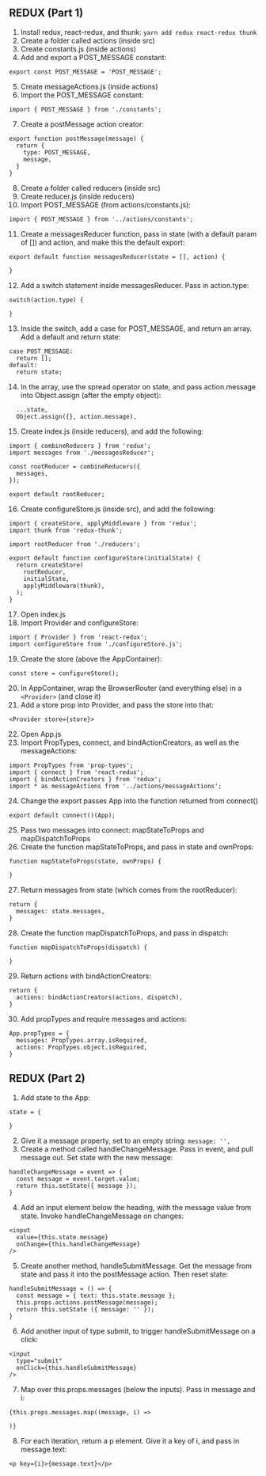 ## REDUX (Part 1)
1. Install redux, react-redux, and thunk: `yarn add redux react-redux thunk`
2. Create a folder called actions (inside src)
3. Create constants.js (inside actions)
4. Add and export a POST_MESSAGE constant:
```
export const POST_MESSAGE = 'POST_MESSAGE';
```
5. Create messageActions.js (inside actions)
6. Import the POST_MESSAGE constant:
```
import { POST_MESSAGE } from './constants';
```
7. Create a postMessage action creator:
```
export function postMessage(message) {
  return {
    type: POST_MESSAGE,
    message,
  }
}
```
8. Create a folder called reducers (inside src)
9. Create reducer.js (inside reducers)
10. Import POST_MESSAGE (from actions/constants.js):
```
import { POST_MESSAGE } from '../actions/constants';
```
11. Create a messagesReducer function, pass in state (with a default param of []) and action, and make this the default export:
```
export default function messagesReducer(state = [], action) {

}
```
12. Add a switch statement inside messagesReducer. Pass in action.type:
```
switch(action.type) {

}
```
13. Inside the switch, add a case for POST_MESSAGE, and return an array. Add a default and return state:
```
case POST_MESSAGE:
  return [];
default:
  return state;
```
14. In the array, use the spread operator on state, and pass action.message into Object.assign (after the empty object):
```
  ...state,
  Object.assign({}, action.message),
```
15. Create index.js (inside reducers), and add the following:
```
import { combineReducers } from 'redux';
import messages from './messagesReducer';

const rootReducer = combineReducers({
  messages,
});

export default rootReducer;
```
16. Create configureStore.js (inside src), and add the following:
```
import { createStore, applyMiddleware } from 'redux';
import thunk from 'redux-thunk';

import rootReducer from './reducers';

export default function configureStore(initialState) {
  return createStore(
    rootReducer,
    initialState,
    applyMiddleware(thunk),
  );
}
```
17. Open index.js
18. Import Provider and configureStore:
```
import { Provider } from 'react-redux';
import configureStore from './configureStore.js';
```
19. Create the store (above the AppContainer):
```
const store = configureStore();
```
20. In AppContainer, wrap the BrowserRouter (and everything else) in a `<Provider>` (and close it)
21. Add a store prop into Provider, and pass the store into that:
```
<Provider store={store}>
```
22. Open App.js
23. Import PropTypes, connect, and bindActionCreators, as well as the messageActions:
```
import PropTypes from 'prop-types';
import { connect } from 'react-redux';
import { bindActionCreators } from 'redux';
import * as messageActions from '../actions/messageActions';
```
24. Change the export passes App into the function returned from connect()
```
export default connect()(App);
```
25. Pass two messages into connect: mapStateToProps and mapDispatchToProps
26. Create the function mapStateToProps, and pass in state and ownProps:
```
function mapStateToProps(state, ownProps) {

}
```
27. Return messages from state (which comes from the rootReducer):
```
return {
  messages: state.messages,
}
```
28. Create the function mapDispatchToProps, and pass in dispatch:
```
function mapDispatchToProps(dispatch) {

}
```
29. Return actions with bindActionCreators:
```
return {
  actions: bindActionCreators(actions, dispatch),
}
```
30. Add propTypes and require messages and actions:
```
App.propTypes = {
  messages: PropTypes.array.isRequired,
  actions: PropTypes.object.isRequired,
}
```


## REDUX (Part 2)
1. Add state to the App:
```
state = {

}
```
2. Give it a message property, set to an empty string: `message: '',`
3. Create a method called handleChangeMessage. Pass in event, and pull message out. Set state with the new message:
```
handleChangeMessage = event => {
  const message = event.target.value;
  return this.setState({ message });
}
```
4. Add an input element below the heading, with the message value from state. Invoke handleChangeMessage on changes:
```
<input
  value={this.state.message}
  onChange={this.handleChangeMessage}
/>
```
5. Create another method, handleSubmitMessage. Get the message from state and pass it into the postMessage action. Then reset state:
```
handleSubmitMessage = () => {
  const message = { text: this.state.message };
  this.props.actions.postMessage(message);
  return this.setState ({ message: '' });
}
```
6. Add another input of type submit, to trigger handleSubmitMessage on a click:
```
<input
  type="submit"
  onClick={this.handleSubmitMessage}
/>
```
7. Map over this.props.messages (below the inputs). Pass in message and i:
```
{this.props.messages.map((message, i) =>

)}
```
8. For each iteration, return a p element. Give it a key of i, and pass in message.text:
```
<p key={i}>{message.text}</p>
```
